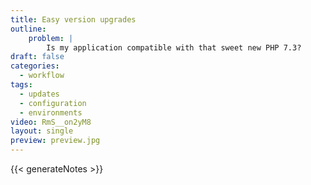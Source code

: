 ```yaml
---
title: Easy version upgrades
outline:
    problem: |
        Is my application compatible with that sweet new PHP 7.3?
draft: false
categories:
  - workflow
tags:
  - updates
  - configuration
  - environments
video: RmS__on2yM8
layout: single
preview: preview.jpg
---
```


{{< generateNotes >}}
